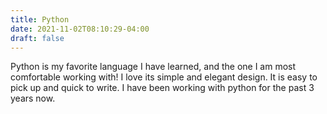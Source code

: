 ```yaml
---
title: Python
date: 2021-11-02T08:10:29-04:00
draft: false
---
```


Python is my favorite language I have learned, and the one I am most comfortable working with! I love its simple and elegant design. It is easy to pick up and quick to write. I have been working with python for the past 3 years now.
